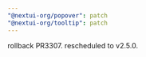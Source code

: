 ```yaml
---
"@nextui-org/popover": patch
"@nextui-org/tooltip": patch
---
```


rollback PR3307. rescheduled to v2.5.0.
